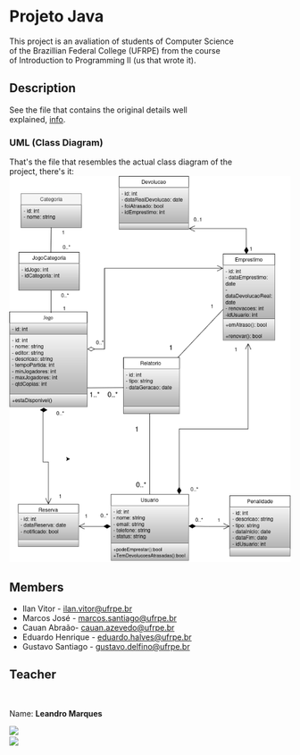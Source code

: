 # Projeto Java

This project is an avaliation of students of Computer Science  
of the Brazillian Federal College (UFRPE) from the course  
of Introduction to Programming II (us that wrote it).  

## Description

See the file that contains the original details well  
explained, [info](reservas-jogos-tabuleiro.md).

### UML (Class Diagram)

That's the file that resembles the actual class diagram of the  
project, there's it:  
<img alt='Class Diagram' src='diagrama_de_classes.png'>

## Members  

* Ilan Vitor - [ilan.vitor@ufrpe.br](ilan.vitor@ufrpe.br)
* Marcos José - [marcos.santiago@ufrpe.br](mjwsantiago.neto@gmail.com)
* Cauan Abraão- [cauan.azevedo@ufrpe.br](cauan.azevedo@ufrpe.br)
* Eduardo Henrique - [eduardo.halves@ufrpe.br](eduardo.halves@ufrpe.br)
* Gustavo Santiago - [gustavo.delfino@ufrpe.br](gustavo.delfino@ufrpe.br)

## Teacher

<br/><p>Name: <b>Leandro Marques</b></p>
<a href='leandro.marques@ufrpe.br'><img src="https://img.shields.io/badge/Gmail-D14836?style=for-the-badge&logo=gmail&logoColor=white"/></a><br/>
<a href='https://github.com/lmarques7'><img src="https://img.shields.io/badge/GitHub-100000?style=for-the-badge&logo=github&logoColor=white"/></a>

